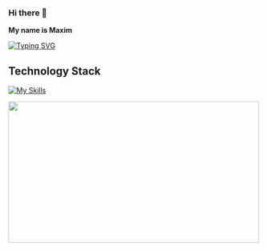 ### Hi there 👋
**My name is Maxim**

[![Typing SVG](https://readme-typing-svg.demolab.com?font=Fira+Code&pause=1000&color=F7F7F7&random=false&width=435&lines=I'm+a+Frontend+-+Developer)](https://git.io/typing-svg)

## Technology Stack
[![My Skills](https://skillicons.dev/icons?i=typescript,javascript,next,react,redux,scss,html)](https://skillicons.dev)

<a href="URL_REDIRECT" target="blank"><img align="center" src="https://pa1.aminoapps.com/7173/5efbdcf8b1bdb50b14dd5a3fbc126de697cfd4f5r1-500-282_hq.gif" height="282" width="500"/></a>

<!--
**mxiloo/mxiloo** is a ✨ _special_ ✨ repository because its `README.md` (this file) appears on your GitHub profile.

Here are some ideas to get you started:

- 🔭 I’m currently working on ...
- 🌱 I’m currently learning ...
- 👯 I’m looking to collaborate on ...
- 🤔 I’m looking for help with ...
- 💬 Ask me about ...
- 📫 How to reach me: ...
- 😄 Pronouns: ...
- ⚡ Fun fact: ...
-->
